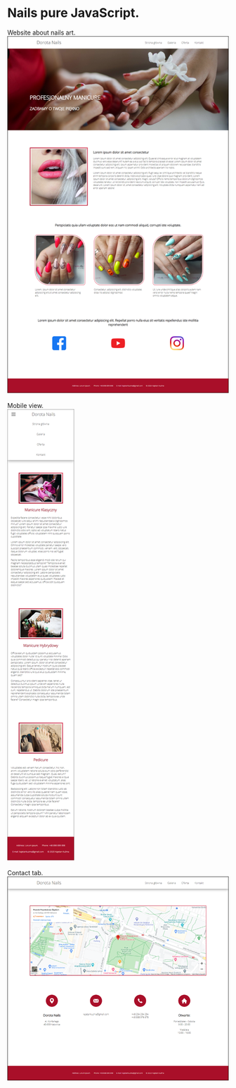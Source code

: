 # Nails pure JavaScript.
Website about nails art.
<br />
![Home](screenshots/Home.png)
<br />
<br />
Mobile view.
<br />
![Mobile Offer](screenshots/MobileOffer.png)
<br />
<br />
Contact tab.
![Contact](screenshots/Contact.png)
